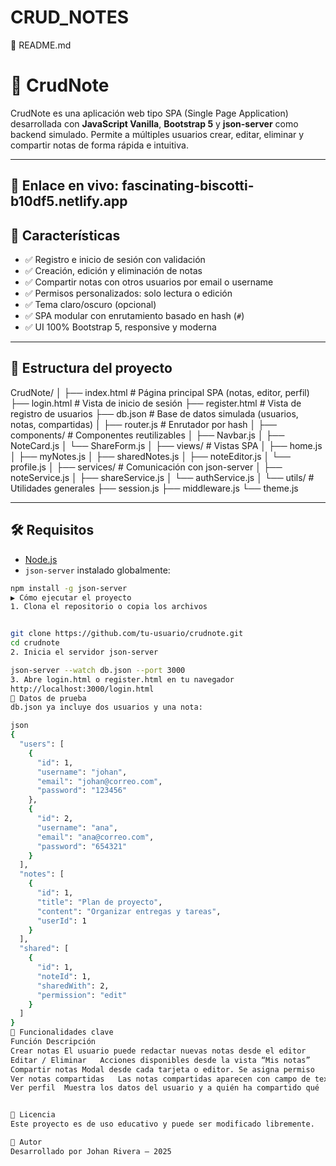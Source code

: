 # CRUD_NOTES

📄 README.md

# 📝 CrudNote

CrudNote es una aplicación web tipo SPA (Single Page Application) desarrollada con **JavaScript Vanilla**, **Bootstrap 5** y **json-server** como backend simulado. Permite a múltiples usuarios crear, editar, eliminar y compartir notas de forma rápida e intuitiva.

---

## 🔗 Enlace en vivo: fascinating-biscotti-b10df5.netlify.app

## 🚀 Características

- ✅ Registro e inicio de sesión con validación
- ✅ Creación, edición y eliminación de notas
- ✅ Compartir notas con otros usuarios por email o username
- ✅ Permisos personalizados: solo lectura o edición
- ✅ Tema claro/oscuro (opcional)
- ✅ SPA modular con enrutamiento basado en hash (`#`)
- ✅ UI 100% Bootstrap 5, responsive y moderna

---

## 📂 Estructura del proyecto

CrudNote/
│
├── index.html # Página principal SPA (notas, editor, perfil)
├── login.html # Vista de inicio de sesión
├── register.html # Vista de registro de usuarios
├── db.json # Base de datos simulada (usuarios, notas, compartidas)
│
├── router.js # Enrutador por hash
│
├── components/ # Componentes reutilizables
│ ├── Navbar.js
│ ├── NoteCard.js
│ └── ShareForm.js
│
├── views/ # Vistas SPA
│ ├── home.js
│ ├── myNotes.js
│ ├── sharedNotes.js
│ ├── noteEditor.js
│ └── profile.js
│
├── services/ # Comunicación con json-server
│ ├── noteService.js
│ ├── shareService.js
│ └── authService.js
│
└── utils/ # Utilidades generales
├── session.js
├── middleware.js
└── theme.js



---

## 🛠️ Requisitos

- [Node.js](https://nodejs.org/)
- `json-server` instalado globalmente:

```bash
npm install -g json-server
▶️ Cómo ejecutar el proyecto
1. Clona el repositorio o copia los archivos


git clone https://github.com/tu-usuario/crudnote.git
cd crudnote
2. Inicia el servidor json-server

json-server --watch db.json --port 3000
3. Abre login.html o register.html en tu navegador
http://localhost:3000/login.html
🧪 Datos de prueba
db.json ya incluye dos usuarios y una nota:

json
{
  "users": [
    {
      "id": 1,
      "username": "johan",
      "email": "johan@correo.com",
      "password": "123456"
    },
    {
      "id": 2,
      "username": "ana",
      "email": "ana@correo.com",
      "password": "654321"
    }
  ],
  "notes": [
    {
      "id": 1,
      "title": "Plan de proyecto",
      "content": "Organizar entregas y tareas",
      "userId": 1
    }
  ],
  "shared": [
    {
      "id": 1,
      "noteId": 1,
      "sharedWith": 2,
      "permission": "edit"
    }
  ]
}
📌 Funcionalidades clave
Función	Descripción
Crear notas	El usuario puede redactar nuevas notas desde el editor
Editar / Eliminar	Acciones disponibles desde la vista “Mis notas”
Compartir notas	Modal desde cada tarjeta o editor. Se asigna permiso
Ver notas compartidas	Las notas compartidas aparecen con campo de texto habilitado solo si el permiso es "edit"
Ver perfil	Muestra los datos del usuario y a quién ha compartido qué


🧾 Licencia
Este proyecto es de uso educativo y puede ser modificado libremente.

🙌 Autor
Desarrollado por Johan Rivera — 2025





